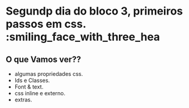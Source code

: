 # Segundp dia do bloco 3, primeiros passos em css. :smiling_face_with_three_hea
## O que Vamos ver??
- algumas propriedades css.
- Ids e Classes.
- Font & text.
- css inline e externo.
- extras.
